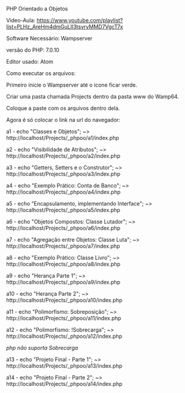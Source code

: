 PHP Orientado a Objetos

Video-Aula: https://www.youtube.com/playlist?list=PLHz_AreHm4dmGuLII3tsvryMMD7VgcT7x

Software Necessário: Wampserver

versão do PHP: 7.0.10

Editor usado: Atom

Como executar os arquivos:

Primeiro inicie o Wampserver até o icone ficar verde.

Criar uma pasta chamada Projects dentro da pasta www do Wamp64.

Coloque a paste com os arquivos dentro dela.

Agora é só colocar o link na url do navegador:

a1 - echo "Classes e Objetos"; ~> http://localhost/Projects/_phpoo/a1/index.php

a2 - echo "Visibilidade de Atributos"; ~> http://localhost/Projects/_phpoo/a2/index.php

a3 - echo "Getters, Setters e o Construtor"; ~> http://localhost/Projects/_phpoo/a3/index.php

a4 - echo "Exemplo Prático: Conta de Banco"; ~> http://localhost/Projects/_phpoo/a4/index.php

a5 - echo "Encapsulamento, implementando Interface"; ~> http://localhost/Projects/_phpoo/a5/index.php

a6 - echo "Objetos Compostos: Classe Lutador"; ~> http://localhost/Projects/_phpoo/a6/index.php

a7 - echo "Agregação entre Objetos: Classe Luta"; ~> http://localhost/Projects/_phpoo/a7/index.php

a8 - echo "Exemplo Prático: Classe Livro"; ~> http://localhost/Projects/_phpoo/a8/index.php

a9 - echo "Herança Parte 1"; ~> http://localhost/Projects/_phpoo/a9/index.php

a10 - echo "Herança Parte 2"; ~> http://localhost/Projects/_phpoo/a10/index.php

a11 - echo "Polimorfismo: Sobreposição"; ~> http://localhost/Projects/_phpoo/a11/index.php

a12 - echo "Polimorfismo: !Sobrecarga"; ~> http://localhost/Projects/_phpoo/a12/index.php

*php não suporta Sobrecarga*

a13 - echo "Projeto Final - Parte 1"; ~> http://localhost/Projects/_phpoo/a13/index.php

a14 - echo "Projeto Final - Parte 2"; ~> http://localhost/Projects/_phpoo/a14/index.php
